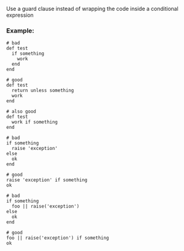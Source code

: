 Use a guard clause instead of wrapping the code inside a conditional
expression

### Example:
    # bad
    def test
      if something
        work
      end
    end

    # good
    def test
      return unless something
      work
    end

    # also good
    def test
      work if something
    end

    # bad
    if something
      raise 'exception'
    else
      ok
    end

    # good
    raise 'exception' if something
    ok

    # bad
    if something
      foo || raise('exception')
    else
      ok
    end

    # good
    foo || raise('exception') if something
    ok